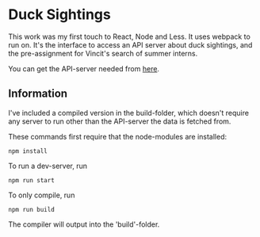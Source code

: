 # Duck Sightings
This work was my first touch to React, Node and Less. It uses webpack to run on.
It's the interface to access an API server about duck sightings, and the
pre-assignment for Vincit's search of summer interns.

You can get the API-server needed from [here](https://github.com/Vincit/summer-2018/).

## Information

I've included a compiled version in the build-folder, which doesn't require any server to run other than the API-server the data is fetched from.

These commands first require that the node-modules are installed:
```
npm install
```

To run a dev-server, run
```
npm run start
```

To only compile, run
```
npm run build
```
The compiler will output into the 'build'-folder.